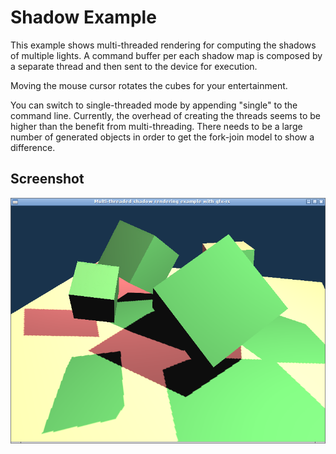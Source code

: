 <!--
    Copyright 2017 The Gfx-rs Developers.

    Licensed under the Apache License, Version 2.0 (the "License");
    you may not use this file except in compliance with the License.
    You may obtain a copy of the License at

        http://www.apache.org/licenses/LICENSE-2.0

    Unless required by applicable law or agreed to in writing, software
    distributed under the License is distributed on an "AS IS" BASIS,
    WITHOUT WARRANTIES OR CONDITIONS OF ANY KIND, either express or implied.
    See the License for the specific language governing permissions and
    limitations under the License.
-->

# Shadow Example

This example shows multi-threaded rendering for computing the shadows of
multiple lights. A command buffer per each shadow map is composed by a
separate thread and then sent to the device for execution.

Moving the mouse cursor rotates the cubes for your entertainment.

You can switch to single-threaded mode by appending "single" to the command
line. Currently, the overhead of creating the threads seems to be higher
than the benefit from multi-threading. There needs to be a large number of
generated objects in order to get the fork-join model to show a difference.

## Screenshot

![Shadow Example](screenshot.png)
